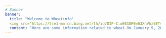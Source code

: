 ```yaml
---
# Banner
banner:
  title: "Welcome to Wheatinfo"
  <img src="https://tse1-mm.cn.bing.net/th/id/OIP-C.wE61DF6w63XhVhz5ETveGAAAAA?w=248&h=180&c=7&r=0&o=5&dpr=1.6&pid=1.7" alt="wheat" title="GitHub,Social Coding" width="500" height="500" />
  content: "Here are some information related to wheat.On January 9, 2023, it was reported that the Kunming Institute of Botany, Chinese Academy of Sciences, based on archaeological, genetic and genomics evidence, integrated the transmission routes of 207 crops on the land Silk Road, analyzed 19 crops with genomics evidence, and preliminarily clarified the time and route of their transmission. Among them, wheat and four other crops spread to China earlier than the Silk Road."
---
```

